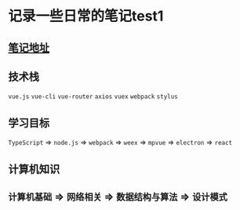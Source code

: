 # 记录一些日常的笔记test1

## [笔记地址](https://note.qzran.cn)

## 技术栈

`vue.js` `vue-cli` `vue-router` `axios` `vuex` `webpack` `stylus`

## 学习目标

`TypeScript` => `node.js` => `webpack` => `weex` => `mpvue` => `electron` => `react`

## 计算机知识

`计算机基础` => `网络相关` => `数据结构与算法` => `设计模式`
-----

